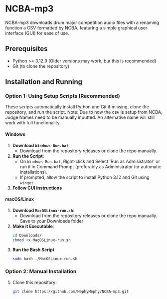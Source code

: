 # NCBA-mp3

NCBA-mp3 downloads drum major competition audio files with a renaming function a CSV formatted by NCBA, featuring a simple graphical user interface (GUI) for ease of use.

## Prerequisites
- Python >= 3.12.9 (Older versions may work, but this is recommended)
- Git (to clone the repository)

## Installation and Running

### Option 1: Using Setup Scripts (Recommended)
These scripts automatically install Python and Git if missing, clone the repository, and run the script.
Note: Due to how the csv is setup from NCBA, Judge Names need to be manually inputted. An alternative name will still work with full functionality.

#### Windows
1. **Download `Windows-Run.bat`**:
   - Download from the repository releases or clone the repo manually.
2. **Run the Script**:
   - On `Windows-Run.bat`, Right-click and Select 'Run as Admisistrator' or run it in Command Prompt (preferably as Administrator for automatic installations).
   - If prompted, allow the script to install Python 3.12 and Git using `winget`.
3. **Follow GUI Instructions**

#### macOS/Linux
1. **Download `MacOSLinux-run.sh`**:
   - Download from the repository releases or clone the repo manually. Save to your Downloads folder
2. **Make it Executable**:
   ```bash
   cd Downloads/
   chmod +x MacOSLinux-run.sh
3. **Run the Bash Script**
   ```bash
   sudo bash ./MacOSLinux-run.sh

### Option 2: Manual Installation
1. Clone this repository:
   ```bash
   git clone https://github.com/NephyMephy/NCBA-mp3.git

